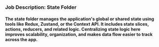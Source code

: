 ### Job Description: State Folder

#### The state folder manages the application's global or shared state using tools like Redux, Zustand, or the Context API. It includes state slices, actions, reducers, and related logic. Centralizing state logic here improves scalability, organization, and makes data flow easier to track across the app.
